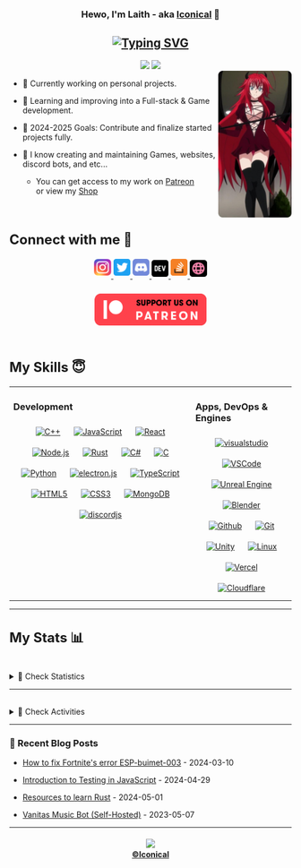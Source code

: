 <h3 align="center"> Hewo, I'm Laith - aka <a href="https://iconical.dev">Iconical</a> 👋 </h3>
<h2 align="center"> 
<a href="https://git.io/typing-svg"><img src="https://readme-typing-svg.demolab.com?font=Fira+Code&weight=600&size=22&duration=3000&pause=3000&color=AC1C23&center=true&vCenter=true&random=false&width=520&height=22&lines=A+Full-Stack+Developer+%26+Designer" alt="Typing SVG" /></a>
</h2>


<div align="center"> 
<a href="https://github.com/Sleepyico"><img src="https://komarev.com/ghpvc/?username=Sleepyico&color=ac1c23&style=flat-square&label=Profile%20Views" /></a> 
<a href="https://twitch.tv/Sleepyico"><img src="https://img.shields.io/twitch/status/Sleepyico?color=ac1c23&label=Twitch&logo=Twitch&logoColor=ac1c23&style=flat-square" /></a>
<div align="right">
  <a href="https://app.daily.dev/iconical">
  <img src="src/images/sdv/rias-r.png" width="131" align="right" alt="Laith's Dev Card"/></a>
  </div>
</div>

  <div align="left">  
    
- 🔭 Currently working on personal projects.<br>

- 🌱 Learning and improving into a Full-stack & Game development.<br>
  
- 🥅 2024-2025 Goals: Contribute and finalize started projects fully.<br>
  
- 🎨 I know creating and maintaining Games, websites, discord bots, and etc...<br>
     + You can get access to my work on [Patreon](https://patreon.com/Sleepyico) <br/> or view my [Shop](https://shop.iconical.dev)

    

  </div>
</div>

<br/>  

<div align="left">
  <h2 style="font-size: 1.5rem" >Connect with me 💟</h2>
</div>
<div align="center">
  <a href="https://instagram.com/Sleepyico" target="_blank">
  <img src="src/images/icons/Social/instagram.svg" alt=instagram width=6% style="margin-bottom: 5px;" />
  </a>  
  <a href="https://twitter.com/intent/follow?screen_name=Sleepyiconical" target="_blank">
  <img src="src/images/icons/Social/twitter.svg" alt=twitter width=6% style="margin-bottom: 5px;" />
  </a>
  <a href="https://iconical.dev/discord" target="_blank">
  <img src="src/images/icons/Social/discord.svg" alt=discord width=6% style="margin-bottom: 5px;" />
  </a>
  <a href="https://iconical.dev/blog" target="_blank">
  <img src="src/images/icons/Social/devto-v2.svg" alt=devto width=6% style="margin-bottom: 3px;" />
  </a>
  <!-- <a href="https://Sleepyico.medium.com/" target="_blank">
  <img src="src/images/icons/Social/medium.svg" alt=medium width=6% style="margin-bottom: 5px;" />
  </a>
  <a href="https://www.hackerrank.com/iconical" target="_blank">
  <img src="src/images/icons/Social/hackerrank.svg" alt=hackerrank width=6% style="margin-bottom: 5px;" />
  </a> -->
  <a href="https://stackoverflow.com/users/17571195" target="_blank">
  <img src="src/images/icons/Social/stackoverflow.svg" alt=stackoverflow width=6% style="margin-bottom: 5px;" />
  </a>
  <!-- <a href="https://behance.net/iconical" target="_blank">
  <img src="src/images/icons/Social/behance.svg" alt=behance width=6% style="margin-bottom: 5px;" />
  </a> -->
  <a href="https://iconical.dev/" target="_blank">
  <img src="src/images/icons/Social/website-pink.svg" alt=website width=6% style="margin-bottom: 3px;" />
  </a>
  </div>  <br>
  <div align="center">
  <a href="https://patreon.com/Sleepyico"><img style="margin: 5px; padding: 2px; width: 200px;" width=6% src="src/images/sdv/support-patreon.png"></a>
</div>

<br>

<div align="left">
  <h2 style="font-size: 1.5rem" >My Skills 😇</h2>
</div>

<table>
<tr>
<td valign="top" width="60%">

### Development  
  <div align="center">  
  <a href="https://www.cplusplus.com/" target="_blank"><img style="margin: 10px" src="https://skillicons.dev/icons?i=cpp" alt="C++" height="50" /></a>  
  <a href="https://www.javascript.com/" target="_blank"><img style="margin: 10px" src="https://skillicons.dev/icons?i=js" alt="JavaScript" height="50" /></a> 
  <a href="https://reactjs.org/" target="_blank"><img style="margin: 10px" src="https://skillicons.dev/icons?i=react" alt="React" height="50" /></a>  
  <a href="https://nodejs.org/" target="_blank"><img style="margin: 10px" src="https://skillicons.dev/icons?i=nodejs" alt="Node.js" height="50" /></a>  
  <a href="https://www.rust-lang.org/" target="_blank"><img style="margin: 10px" src="https://skillicons.dev/icons?i=rust" alt="Rust" height="50" /></a>  
  <a href="https://www.w3schools.com/cs/index.php" target="_blank"><img style="margin: 10px" src="https://skillicons.dev/icons?i=cs" alt="C#" height="50" /></a>  
  <a href="https://www.learn-c.org/" target="_blank"><img style="margin: 10px" src="https://skillicons.dev/icons?i=c" alt="C" height="50" /></a>   
  <a href="https://www.python.org/" target="_blank"><img style="margin: 10px" src="https://skillicons.dev/icons?i=python" alt="Python" height="50" /></a>  
  <a href="https://electronjs.org/" target="_blank"><img style="margin: 10px" src="https://skillicons.dev/icons?i=electron" alt="electron.js" height="50" /></a> 
  <a href="https://www.typescriptlang.org/" target="_blank"><img style="margin: 10px" src="https://skillicons.dev/icons?i=ts" alt="TypeScript" height="50" /></a>  
  <a href="https://en.wikipedia.org/wiki/HTML5" target="_blank"><img style="margin: 10px" src="https://skillicons.dev/icons?i=html" alt="HTML5" height="50" /></a> 
  <a href="https://www.w3schools.com/css/" target="_blank"><img style="margin: 10px" src="https://skillicons.dev/icons?i=css" alt="CSS3" height="50" /></a>
  <a href="https://www.mongodb.com/" target="_blank"><img style="margin: 10px" src="https://skillicons.dev/icons?i=mongodb" alt="MongoDB" height="50" /></a>  
  <a href="https://www.discord.js.org/" target="_blank"><img style="margin: 10px" src="https://skillicons.dev/icons?i=bots" alt="discordjs" height="50" /></a> 
  </div>
  </div>
</td>
<td valign="top" width="33%">

### Apps, DevOps & Engines  
<div align="center">  
<a href="https://visualstudio.com/" target="_blank"><img style="margin: 10px" src="https://skillicons.dev/icons?i=visualstudio" alt="visualstudio" height="50" /></a>  
<a href="https://code.visualstudio.com/" target="_blank"><img style="margin: 10px" src="https://skillicons.dev/icons?i=vscode" alt="VSCode" height="50" /></a>  
<a href="https://www.unrealengine.com/" target="_blank"><img style="margin: 10px" src="https://skillicons.dev/icons?i=unreal" alt="Unreal Engine" height="50" /></a>  <a href="https://blender.com/" target="_blank"><img style="margin: 10px" src="https://skillicons.dev/icons?i=blender" alt="Blender" height="50" /></a>  
<a href="https://github.com/" target="_blank"><img style="margin: 10px" src="https://skillicons.dev/icons?i=github" alt="Github" height="50" /></a>  
<a href="https://github.com/" target="_blank"><img style="margin: 10px" src="https://skillicons.dev/icons?i=git" alt="Git" height="50" /></a>  
<a href="https://unity.com" target="_blank"><img style="margin: 10px" src="https://skillicons.dev/icons?i=unity" alt="Unity" height="50" /></a>  
<a href="https://www.linux.org/" target="_blank"><img style="margin: 10px" src="https://skillicons.dev/icons?i=linux" alt="Linux" height="50" /></a>  
<a href="https://vercel.com/" target="_blank"><img style="margin: 10px" src="https://skillicons.dev/icons?i=vercel" alt="Vercel" height="50" /></a>  
<a href="https://Cloudflare.com/" target="_blank"><img style="margin: 10px" src="https://skillicons.dev/icons?i=cloudflare" alt="Cloudflare" height="50" /></a> 
</div>

</td></tr></table>   

---
 
<div align="left">
  <h2 style="font-size: 1.5rem" >My Stats 📊</h2>
</div>
<br>
<details close>
<summary>🧮 Check Statistics</summary>
<br>

<div align="center">
<a href="https://iconical.dev/">
<img align="center" src="https://github-readme-stats.vercel.app/api?username=Sleepyico&theme=dark&show_icons=true&bg_color=DD272700&hide_border=true&custom_title=Laith%27s%20Stats&title_color=ac1d24&icon_color=FCD0DA&text_color=FFFFFF&count_private=true&include_all_commits=true&" />
</a>

<a>
<img align="center" src="https://github-readme-streak-stats.herokuapp.com?user=Sleepyico&theme=dark&hide_border=true&border_radius=0&date_format=j%20M%5B%20Y%5D&background=DD272700&ring=FCD0DA&stroke=ac1d24&fire=ac1d24&currStreakNum=FFFFFF&sideNums=ac1d24&currStreakLabel=ac1d24&sideLabels=FCD0DA&dates=FFFFFF"> </a>

<a href="https://iconical.dev/">
<img align="center" src="https://github-readme-stats.vercel.app/api/top-langs/?username=Sleepyico&theme=dark&layout=compact&bg_color=DD272700&hide_border=true&custom_title=Laith%27s%20Most%20Used%20Languages&title_color=ac1d24&text_color=FAF9F6" />
</a>
 
<a>
<img align="center" src="https://github-readme-stats.vercel.app/api/wakatime?username=iconical&theme=dark&bg_color=DD272700&hide_border=true&title_color=ac1d24&text_color=FAF9F6&icon_color=FAF9F6&line_height=20&custom_title=Laith%27s%20Time%20Spent%20on%20Coding&langs_count=6"></a>
</div>
<p align="center"> <a href="https://github.com/Sleepyico"><img src="https://github-profile-trophy.vercel.app/?username=Sleepyico&theme=dark_dimmed&no-bg=true&no-frame=true&margin-w=15&margin-h=15" alt="Sleepyico" /></a> </p>
  
  <div align="center">
   <a href="https://leetcode.com/iconical/"><img src="https://leetcard.jacoblin.cool/iconical?theme=dark&font=Baloo%202&ext=heatmap"></a> 
  </div>  
  
</details>

---

<br>

<details close>
  <summary>🧠 Check Activities</summary>
<div align="center">
    <a href="https://discord.com/invite/QXpFpg94uG"><img src="https://lanyard.kyrie25.me/api/362301055976996864?waveColor=ac1c23&gradient=ac1c23&idleMessage=Idling+UwU!+You+can+text+me+tho&bg=DD272700"></a>
     <img src="https://discordapp.com/api/guilds/484502176245350410/widget.png?style=banner3" alt="Discord Banner 2"/>
  </div>
  <br />
<div align="center">
  <a href="https://stackoverflow.com/users/17571195/iconical"><img src="https://github-readme-stackoverflow.vercel.app/?userID=17571195&theme=dark" /></a>
  <a href="https://spotify-github-profile.vercel.app/api/view.svg"?uid=laith-daaja&redirect=true"><img src="https://spotify-github-profile.vercel.app/api/view?uid=laith-daaja&cover_image=true&theme=default&show_offline=true&background_color=000000&interchange=true&bar_color=a62b37&bar_color_cover=true" /></a>
  <a href="https://github.com/Sleepyico"><img src="https://quotes-github-readme.vercel.app/api?type=vertical&theme=dark&author=Laith&quote=Never%20interrupt%20your%20enemies%20when%20they%20are%20making%20a%20mistake" /></a>
  </details>
 </div>
  
---

### 📑 Recent Blog Posts
<!-- blog start -->
- [How to fix Fortnite's error ESP-buimet-003](https://iconical.dev/blog/How-To-Fix-Fortnite-ESP-buimet-003) - 2024-03-10

- [Introduction to Testing in JavaScript](https://iconical.dev/blog/Introduction-To-Testing-In-JavaScript) - 2024-04-29

- [Resources to learn Rust](https://iconical.dev/blog/Resources-to-learn-Rust) - 2024-05-01

- [Vanitas Music Bot (Self-Hosted)](https://iconical.dev/blog/Vanitas-Music-Bot) - 2023-05-07
<!-- blog end -->

---
  
<h4 align="center"><a href="https://github.com/Sleepyico"><img src="https://img.shields.io/github/license/Sleepyico/Sleepyico?color=ac1c23&logo=unlicense&logoColor=ac1c23&style=for-the-badge"></a>
  <br><a href="https://iconical.dev/">©Iconical</a></h4>

